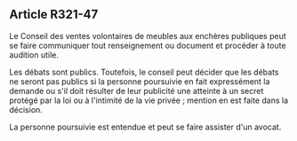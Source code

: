 Article R321-47
----
Le Conseil des ventes volontaires de meubles aux enchères publiques peut se
faire communiquer tout renseignement ou document et procéder à toute audition
utile.

Les débats sont publics. Toutefois, le conseil peut décider que les débats ne
seront pas publics si la personne poursuivie en fait expressément la demande ou
s'il doit résulter de leur publicité une atteinte à un secret protégé par la loi
ou à l'intimité de la vie privée ; mention en est faite dans la décision.

La personne poursuivie est entendue et peut se faire assister d'un avocat.
